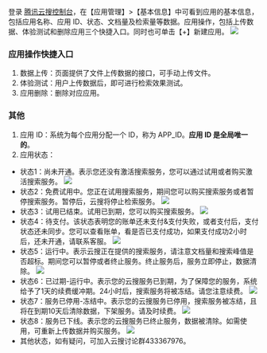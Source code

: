 登录 [腾讯云搜控制台](https://console.cloud.tencent.com/yunso/app_apply.cgi)，在【应用管理】>【基本信息】中可看到应用的基本信息，包括应用名称、应用 ID、状态、文档量及检索量等数据。应用操作，包括上传数据、体验测试和删除应用三个快捷入口。同时也可单击【+】新建应用。
![](https://main.qcloudimg.com/raw/0cd462d821450c8a3889536617131482.png)

### 应用操作快捷入口
1. 数据上传：页面提供了文件上传数据的接口，可手动上传文件。
2. 体验测试：用户上传数据后，即可进行检索效果测试。
3. 应用删除：删除对应应用。

### 其他
1. 应用 ID：系统为每个应用分配一个 ID，称为 APP_ID。**应用 ID 是全局唯一的**。
2. 应用状态：
 - 状态1：尚未开通。表示您还没有激活搜索服务，您可以通过试用或者购买激活搜索服务。
![](https://main.qcloudimg.com/raw/07fb1460aca222cf70a7bedcca18cf4a.png)
 - 状态2：免费试用中。您正在试用搜索服务，期间您可以购买搜索服务或者暂停搜索服务。暂停后，云搜将停止检索服务。
![](https://main.qcloudimg.com/raw/5a6f19b796d43fe4d64b7e9661b7b7cc.png)
 - 状态3：试用已结束。试用已到期，您可以购买搜索服务。
![](https://main.qcloudimg.com/raw/1adc71d47a264a6af064b7613cf4f71b.png)
 - 状态4：待支付。该状态表明您的账单还未支付&支付失败，或者支付后，支付状态还未同步。您可以查看账单，看是否已支付成功，如果支付成功2小时后，还未开通，请联系客服。
![](https://main.qcloudimg.com/raw/1b155b23ddc3e72f61eae3aa325c3077.png)
 - 状态5：运行中。表示云搜正在提供的搜索服务，请注意文档量和搜索峰值是否超标。期间您可以暂停或者终止服务。终止服务后，服务立即停止，数据清除。
![](https://main.qcloudimg.com/raw/0eb3753c2c04f36b300125d8304e5184.png)
 - 状态6：已过期-运行中。表示您的云搜服务已到期，为了保障您的服务，系统给予了1天的续费缓冲期。24小时后，搜索服务将被冻结。请您注意续费。
![](https://main.qcloudimg.com/raw/a809612e271dc9de817ac1a9c3244a6d.png)
 - 状态7：服务已停用-冻结中。表示您的云搜服务已停用，搜索服务被冻结，且将在到期10天后清除数据，下架服务。请及时续费。
![](https://main.qcloudimg.com/raw/d33a31922efb2877b4a7cb1930c82b34.png)
 - 状态8：服务已下线。表示您的云搜服务已终止服务，数据被清除。如需使用，可重新上传数据并购买服务。
![](https://main.qcloudimg.com/raw/aaa0741c6349542ad0239b0ea504f122.png)
 - 其他状态，如有疑问，可加入云搜讨论群433367976。
